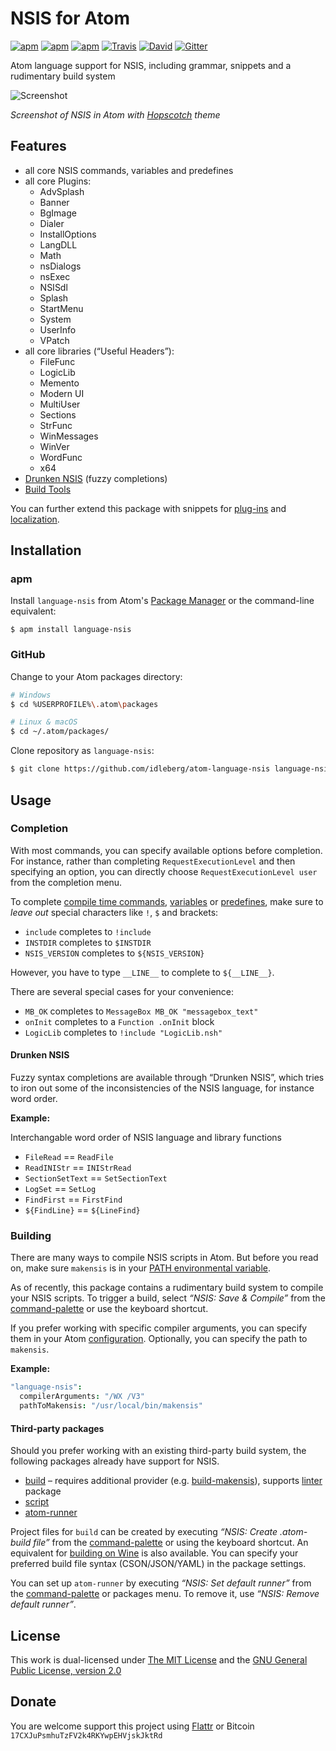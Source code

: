# NSIS for Atom

[![apm](https://img.shields.io/apm/l/language-nsis.svg?style=flat-square)](https://atom.io/packages/language-nsis)
[![apm](https://img.shields.io/apm/v/language-nsis.svg?style=flat-square)](https://atom.io/packages/language-nsis)
[![apm](https://img.shields.io/apm/dm/language-nsis.svg?style=flat-square)](https://atom.io/packages/language-nsis)
[![Travis](https://img.shields.io/travis/idleberg/atom-language-nsis.svg?style=flat-square)](https://travis-ci.org/idleberg/atom-language-nsis)
[![David](https://img.shields.io/david/dev/idleberg/atom-language-nsis.svg?style=flat-square)](https://david-dm.org/idleberg/atom-language-nsis?type=dev)
[![Gitter](https://img.shields.io/badge/chat-Gitter-ff69b4.svg?style=flat-square)](https://gitter.im/NSIS-Dev/Atom)

Atom language support for NSIS, including grammar, snippets and a rudimentary build system

![Screenshot](https://raw.github.com/idleberg/atom-language-nsis/master/screenshot.gif)

*Screenshot of NSIS in Atom with [Hopscotch](https://atom.io/themes/hopscotch) theme*

## Features

* all core NSIS commands, variables and predefines
* all core Plugins:
    * AdvSplash
    * Banner
    * BgImage
    * Dialer
    * InstallOptions
    * LangDLL
    * Math
    * nsDialogs
    * nsExec
    * NSISdl
    * Splash
    * StartMenu
    * System
    * UserInfo
    * VPatch
* all core libraries (“Useful Headers”):
    * FileFunc
    * LogicLib
    * Memento
    * Modern UI
    * MultiUser
    * Sections
    * StrFunc
    * WinMessages
    * WinVer
    * WordFunc
    * x64
* [Drunken NSIS](https://github.com/idleberg/atom-language-nsis#drunken-nsis) (fuzzy completions)
* [Build Tools](https://github.com/idleberg/atom-language-nsis#building)

You can further extend this package with snippets for [plug-ins](https://atom.io/packages/nsis-plugins) and [localization](https://atom.io/packages/language-nlf).

## Installation

### apm

Install `language-nsis` from Atom's [Package Manager](http://flight-manual.atom.io/using-atom/sections/atom-packages/) or the command-line equivalent:

`$ apm install language-nsis`

### GitHub

Change to your Atom packages directory:

```bash
# Windows
$ cd %USERPROFILE%\.atom\packages

# Linux & macOS
$ cd ~/.atom/packages/
```

Clone repository as `language-nsis`:

```bash
$ git clone https://github.com/idleberg/atom-language-nsis language-nsis
```

## Usage

### Completion

With most commands, you can specify available options before completion. For instance, rather than completing `RequestExecutionLevel` and then specifying an option, you can directly choose `RequestExecutionLevel user` from the completion menu.

To complete [compile time commands](http://nsis.sourceforge.net/Docs/Chapter5.html#), [variables](http://nsis.sourceforge.net/Docs/Chapter4.html#varother) or [predefines](http://nsis.sourceforge.net/Docs/Chapter5.html#comppredefines), make sure to *leave out* special characters like `!`, `$` and brackets:

* `include` completes to `!include`
* `INSTDIR` completes to `$INSTDIR`
* `NSIS_VERSION` completes to `${NSIS_VERSION}`

However, you have to type `__LINE__` to complete to `${__LINE__}`.

There are several special cases for your convenience:

* `MB_OK` completes to `MessageBox MB_OK "messagebox_text"`
* `onInit` completes to a `Function .onInit` block
* `LogicLib` completes to `!include "LogicLib.nsh"`

#### Drunken NSIS

Fuzzy syntax completions are available through “Drunken NSIS”, which tries to iron out some of the inconsistencies of the NSIS language, for instance word order.

**Example:**

Interchangable word order of NSIS language and library functions

* `FileRead` == `ReadFile`
* `ReadINIStr` == `INIStrRead`
* `SectionSetText` == `SetSectionText`
* `LogSet` == `SetLog`
* `FindFirst` == `FirstFind`
* `${FindLine}` == `${LineFind}`

### Building

There are many ways to compile NSIS scripts in Atom. But before you read on, make sure `makensis` is in your [PATH environmental variable](http://superuser.com/a/284351/195953).

As of recently, this package contains a rudimentary build system to compile your NSIS scripts. To trigger a build, select *“NSIS: Save & Compile”* from the [command-palette](https://atom.io/docs/latest/getting-started-atom-basics#command-palette) or use the keyboard shortcut.

If you prefer working with specific compiler arguments, you can specify them in your Atom [configuration](http://flight-manual.atom.io/using-atom/sections/basic-customization/#_global_configuration_settings). Optionally, you can specify the path to `makensis`.

**Example:**

```cson
"language-nsis":
  compilerArguments: "/WX /V3"
  pathToMakensis: "/usr/local/bin/makensis"
```

#### Third-party packages

Should you prefer working with an existing third-party build system, the following packages already have support for NSIS.

* [build](https://atom.io/packages/build) – requires additional provider (e.g. [build-makensis](https://atom.io/packages/build-makensis)), supports [linter](https://atom.io/packages/linter) package
* [script](https://atom.io/packages/script)
* [atom-runner](https://atom.io/packages/atom-runner)

Project files for `build` can be created by executing *“NSIS: Create .atom-build file”* from the [command-palette](https://atom.io/docs/latest/getting-started-atom-basics#command-palette) or using the keyboard shortcut. An equivalent for [building on Wine](https://atom.io/packages/build-makensis-wine) is also available. You can specify your preferred build file syntax (CSON/JSON/YAML) in the package settings.

You can set up `atom-runner` by executing *“NSIS: Set default runner”* from the [command-palette](https://atom.io/docs/latest/getting-started-atom-basics#command-palette) or packages menu. To remove it, use *“NSIS: Remove default runner”*.

## License

This work is dual-licensed under [The MIT License](https://opensource.org/licenses/MIT) and the [GNU General Public License, version 2.0](https://opensource.org/licenses/GPL-2.0)

## Donate

You are welcome support this project using [Flattr](https://flattr.com/submit/auto?user_id=idleberg&url=https://github.com/idleberg/atom-language-nsis) or Bitcoin `17CXJuPsmhuTzFV2k4RKYwpEHVjskJktRd`
